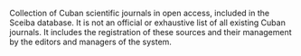 Collection of Cuban scientific journals in open access, included in the Sceiba database. It is not an official or exhaustive list of all existing Cuban journals. It includes the registration of these sources and their management by the editors and managers of the system.